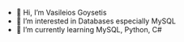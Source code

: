 - 👋 Hi, I’m Vasileios Goysetis
- 👀 I’m interested in Databases especially MySQL
- 🌱 I’m currently learning MySQL, Python, C#



